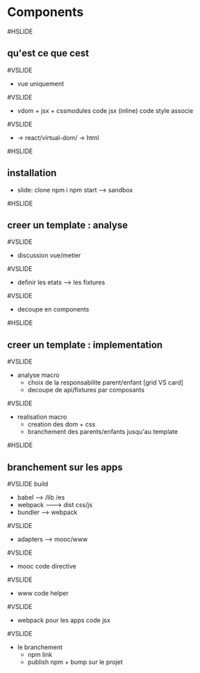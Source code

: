 # Components

#HSLIDE 
## qu'est ce que cest 

#VSLIDE
 - vue uniquement
 
#VSLIDE
 - vdom + jsx + cssmodules 
 code jsx (inline)
 code style associe 
 
#VSLIDE
 - -> react/virtual-dom/ -> html


#HSLIDE 
## installation
  - slide: clone  npm i  npm start
  --> sandbox

#HSLIDE 
## creer un template : analyse

#VSLIDE
- discussion vue/metier 

#VSLIDE
- definir les etats --> les fixtures

#VSLIDE
- decoupe en components 

#HSLIDE
## creer un template : implementation

#VSLIDE
- analyse macro
    - choix de la responsabilite parent/enfant  [grid VS card]
    - decoupe de api/fixtures par composants

#VSLIDE
- realisation macro
    - creation des dom + css
    - branchement des parents/enfants jusqu'au template

#HSLIDE 
## branchement sur les apps

#VSLIDE
build
   - babel --> /lib /es
   - webpack ---> dist css/js
   - bundler --> webpack 

#VSLIDE
- adapters --> mooc/www

#VSLIDE  
- mooc
   code directive
   
#VSLIDE  
- www
   code helper
   
#VSLIDE  
- webpack pour les apps
  code jsx

#VSLIDE  
- le branchement
  - npm link
  - publish npm + bump sur le projet
  
  
